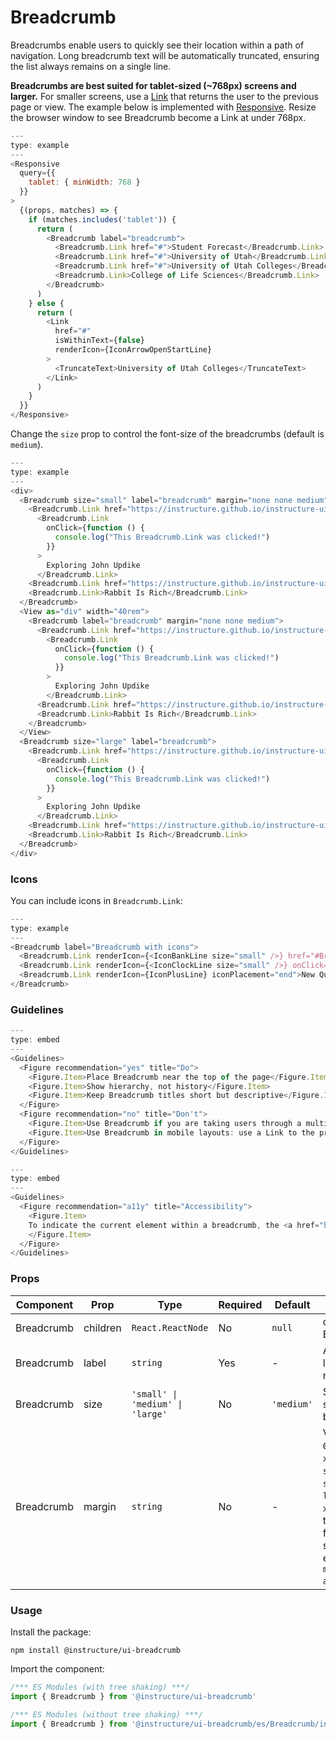 # Breadcrumb


Breadcrumbs enable users to quickly see their location within a path of navigation.
Long breadcrumb text will be automatically truncated, ensuring the list always
remains on a single line.

**Breadcrumbs are best suited for tablet-sized (~768px) screens and larger.**
For smaller screens, use a [Link](#Link) that returns the user to the previous page or view.
The example below is implemented with [Responsive](#Responsive). Resize the browser window to see
Breadcrumb become a Link at under 768px.

```js
---
type: example
---
<Responsive
  query={{
    tablet: { minWidth: 768 }
  }}
>
  {(props, matches) => {
    if (matches.includes('tablet')) {
      return (
        <Breadcrumb label="breadcrumb">
          <Breadcrumb.Link href="#">Student Forecast</Breadcrumb.Link>
          <Breadcrumb.Link href="#">University of Utah</Breadcrumb.Link>
          <Breadcrumb.Link href="#">University of Utah Colleges</Breadcrumb.Link>
          <Breadcrumb.Link>College of Life Sciences</Breadcrumb.Link>
        </Breadcrumb>
      )
    } else {
      return (
        <Link
          href="#"
          isWithinText={false}
          renderIcon={IconArrowOpenStartLine}
        >
          <TruncateText>University of Utah Colleges</TruncateText>
        </Link>
      )
    }
  }}
</Responsive>
```

Change the `size` prop to control the font-size of the breadcrumbs (default is `medium`).

```js
---
type: example
---
<div>
  <Breadcrumb size="small" label="breadcrumb" margin="none none medium">
    <Breadcrumb.Link href="https://instructure.github.io/instructure-ui/">English 204</Breadcrumb.Link>
      <Breadcrumb.Link
        onClick={function () {
          console.log("This Breadcrumb.Link was clicked!")
        }}
      >
        Exploring John Updike
      </Breadcrumb.Link>
    <Breadcrumb.Link href="https://instructure.github.io/instructure-ui/">The Rabbit Novels</Breadcrumb.Link>
    <Breadcrumb.Link>Rabbit Is Rich</Breadcrumb.Link>
  </Breadcrumb>
  <View as="div" width="40rem">
    <Breadcrumb label="breadcrumb" margin="none none medium">
      <Breadcrumb.Link href="https://instructure.github.io/instructure-ui/">English 204</Breadcrumb.Link>
        <Breadcrumb.Link
          onClick={function () {
            console.log("This Breadcrumb.Link was clicked!")
          }}
        >
          Exploring John Updike
        </Breadcrumb.Link>
      <Breadcrumb.Link href="https://instructure.github.io/instructure-ui/">The Rabbit Novels</Breadcrumb.Link>
      <Breadcrumb.Link>Rabbit Is Rich</Breadcrumb.Link>
    </Breadcrumb>
  </View>
  <Breadcrumb size="large" label="breadcrumb">
    <Breadcrumb.Link href="https://instructure.github.io/instructure-ui/">English 204</Breadcrumb.Link>
      <Breadcrumb.Link
        onClick={function () {
          console.log("This Breadcrumb.Link was clicked!")
        }}
      >
        Exploring John Updike
      </Breadcrumb.Link>
    <Breadcrumb.Link href="https://instructure.github.io/instructure-ui/">The Rabbit Novels</Breadcrumb.Link>
    <Breadcrumb.Link>Rabbit Is Rich</Breadcrumb.Link>
  </Breadcrumb>
</div>
```

### Icons

You can include icons in `Breadcrumb.Link`:

```js
---
type: example
---
<Breadcrumb label="Breadcrumb with icons">
  <Breadcrumb.Link renderIcon={<IconBankLine size="small" />} href="#Breadcrumb">Item Bank</Breadcrumb.Link>
  <Breadcrumb.Link renderIcon={<IconClockLine size="small" />} onClick={() => {}}>History</Breadcrumb.Link>
  <Breadcrumb.Link renderIcon={IconPlusLine} iconPlacement="end">New Question</Breadcrumb.Link>
</Breadcrumb>
```

### Guidelines

```js
---
type: embed
---
<Guidelines>
  <Figure recommendation="yes" title="Do">
    <Figure.Item>Place Breadcrumb near the top of the page</Figure.Item>
    <Figure.Item>Show hierarchy, not history</Figure.Item>
    <Figure.Item>Keep Breadcrumb titles short but descriptive</Figure.Item>
  </Figure>
  <Figure recommendation="no" title="Don't">
    <Figure.Item>Use Breadcrumb if you are taking users through a multi-step process</Figure.Item>
    <Figure.Item>Use Breadcrumb in mobile layouts: use a Link to the previous page/view instead</Figure.Item>
  </Figure>
</Guidelines>
```

```js
---
type: embed
---
<Guidelines>
  <Figure recommendation="a11y" title="Accessibility">
    <Figure.Item>
    To indicate the current element within a breadcrumb, the <a href="https://developer.mozilla.org/en-US/docs/Web/Accessibility/ARIA/Attributes/aria-current">aria-current</a> attribute is used. In this component, aria-current="page" will automatically be applied to the last element, and we recommend that the current page always be the last element in the breadcrumb. If the last element is not the current page, the isCurrentPage property should be applied to the relevant Breadcrumb.Link to ensure compatibility with screen readers.
    </Figure.Item>
  </Figure>
</Guidelines>
```


### Props

| Component | Prop | Type | Required | Default | Description |
|-----------|------|------|----------|---------|-------------|
| Breadcrumb | children | `React.ReactNode` | No | `null` | children of type Breadcrumb.Link |
| Breadcrumb | label | `string` | Yes | - | An accessible label for the navigation |
| Breadcrumb | size | `'small' \| 'medium' \| 'large'` | No | `'medium'` | Sets the font-size of the breadcrumb text |
| Breadcrumb | margin | `string` | No | - | Valid values are `0`, `none`, `auto`, `xxx-small`, `xx-small`, `x-small`, `small`, `medium`, `large`, `x-large`, `xx-large`. Apply these values via familiar CSS-like shorthand. For example: `margin="small auto large"`. |

### Usage

Install the package:

```shell
npm install @instructure/ui-breadcrumb
```

Import the component:

```javascript
/*** ES Modules (with tree shaking) ***/
import { Breadcrumb } from '@instructure/ui-breadcrumb'

/*** ES Modules (without tree shaking) ***/
import { Breadcrumb } from '@instructure/ui-breadcrumb/es/Breadcrumb/index'
```


